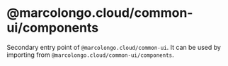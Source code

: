# @marcolongo.cloud/common-ui/components

Secondary entry point of `@marcolongo.cloud/common-ui`. It can be used by importing from `@marcolongo.cloud/common-ui/components`.
